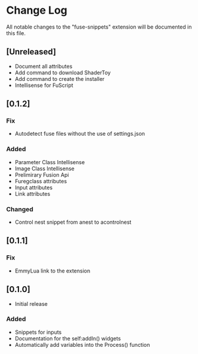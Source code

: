 # Change Log

All notable changes to the "fuse-snippets" extension will be documented in this file.

## [Unreleased]

- Document all attributes
- Add command to download ShaderToy
- Add command to create the installer
- Intellisense for FuScript

## [0.1.2]

### Fix

- Autodetect fuse files without the use of settings.json

### Added

- Parameter Class Intellisense
- Image Class Intellisense
- Prelimirary Fusion Api
- Furegclass attributes
- Input attributes
- Link attributes

### Changed

- Control nest snippet from anest to acontrolnest

## [0.1.1]

### Fix

- EmmyLua link to the extension

## [0.1.0]

- Initial release

### Added

- Snippets for inputs
- Documentation for the self:addIn() widgets
- Automatically add variables into the Process() function